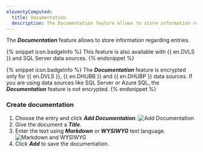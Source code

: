 ```yaml
---
eleventyComputed:
  title: Documentation
  description: The Documentation feature allows to store information regarding entries.
---
```

The ***Documentation*** feature allows to store information regarding entries.

{% snippet icon.badgeInfo %}
This feature is also available with {{ en.DVLS }} and SQL Server data sources.
{% endsnippet %}

{% snippet icon.badgeInfo %}
The ***Documentation*** feature is encrypted only for {{ en.DVLS }}, {{ en.DHUBB }} and {{ en.DHUBP }} data sources. If you are using data sources like SQL Server or Azure SQL, the ***Documentation*** feature is not encrypted.
{% endsnippet %}

### Create documentation

1. Choose the entry and click ***Add Documentation***.
![Add Documentation](https://cdnweb.devolutions.net/docs/en/hub/Hub6036.png)
1. Give the document a ***Title***.
1. Enter the text using ***Markdown*** or ***WYSIWYG*** text language.
![Markdown and WYSIWYG](https://cdnweb.devolutions.net/docs/en/hub/Hub6037.png)
5. Click ***Add*** to save the documentation.
